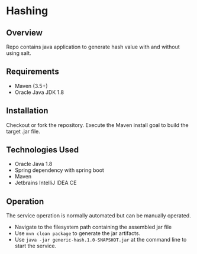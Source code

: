 # Hashing

## Overview

Repo contains java application to generate hash value with and without using salt.

## Requirements

  * Maven (3.5+)
  * Oracle Java JDK 1.8
  
## Installation

Checkout or fork the repository. Execute the Maven install goal to build the target .jar file.

## Technologies Used

  * Oracle Java 1.8
  * Spring dependency with spring boot
  * Maven
  * Jetbrains IntelliJ IDEA CE
  
## Operation

The service operation is normally automated but can be manually operated.

  * Navigate to the filesystem path containing the assembled jar file
  * Use `mvn clean package` to generate the jar artifacts.
  * Use `java -jar generic-hash.1.0-SNAPSHOT.jar` at the command line to start the service.
   